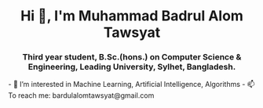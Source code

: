 <h1 align="center">Hi 👋, I'm Muhammad Badrul Alom Tawsyat</h1>
<h3 align="center">Third year student, B.Sc.(hons.) on Computer Science & Engineering, Leading University, Sylhet, Bangladesh.</h3>
- 👀 I’m interested in Machine Learning, Artificial Intelligence, Algorithms
- 📫 To reach me: bardulalomtawsyat@gmail.com





